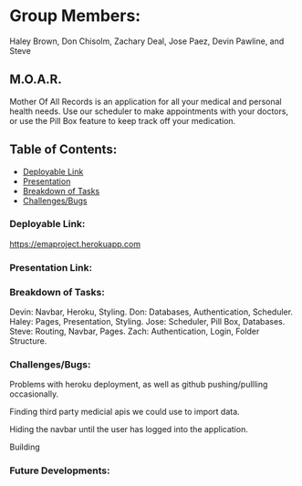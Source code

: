 # Group Members:
Haley Brown, Don Chisolm, Zachary Deal, Jose Paez, Devin Pawline, and Steve 

## M.O.A.R.  
Mother Of All Records is an application for all your medical and personal health needs. Use our scheduler to make appointments with your doctors, or use the Pill Box feature to keep track off your medication. 
## Table of Contents:
* [Deployable Link](#deployable)
* [Presentation](#presentation)
* [Breakdown of Tasks](#breakdown)
* [Challenges/Bugs](#challenges)
### Deployable Link:
https://emaproject.herokuapp.com
### Presentation Link:

### Breakdown of Tasks:
Devin: Navbar, Heroku, Styling.
Don: Databases, Authentication, Scheduler.
Haley: Pages, Presentation, Styling.
Jose: Scheduler, Pill Box, Databases.
Steve: Routing, Navbar, Pages.
Zach: Authentication, Login, Folder Structure.



### Challenges/Bugs:
Problems with heroku deployment, as well as github pushing/pullling occasionally.

Finding third party medicial apis we could use to import data.

Hiding the navbar until the user has logged into the application.

Building

### Future Developments:




    
 